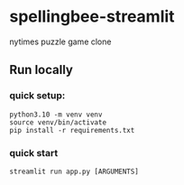 # spellingbee-streamlit
nytimes puzzle game clone

## Run locally
### quick setup:
```
python3.10 -m venv venv
source venv/bin/activate
pip install -r requirements.txt
```

### quick start

```
streamlit run app.py [ARGUMENTS]
```

